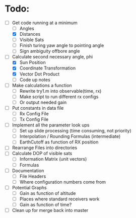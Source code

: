 # Todo:

- [ ] Get code running at a minimum
    - [ ] Angles
    - [x] Distances
    - [ ] Visible Sats
    - [ ] Finish turing yaw angle to pointing angle
    - [ ] Sign ambiguity offbore angle
- [ ] Calculate second necessary angle, phi
    - [x] Sun Position
    - [x] Coordinate Transformation
    - [x] Vector Dot Product
    - [ ] Code up notes
- [ ] Make calculations a function
    - [ ] Rewrite try1.m into observable(time, rx)
    - [ ] Make script to run different rx configs
    - [ ] Or output needed gain
- [ ] Put constants in data file
    - [ ] Rx Config File
    - [ ] Tx Config File
- [ ] Implement all the parameter look ups
    - [ ] Set up slide processing (time consuming, not priority)
    - [ ] Interpolation / Rounding Formulas (intermediate)
    - [ ] EarthCutoff as function of RX position
- [ ] Rearrange Files into directories
- [ ] Calculate DOP of visible sats
    - [ ] Information Matrix (unit vectors)
    - [ ] Formulas
- [ ] Documentation
    - [ ] File Headers
    - [ ] Where configuration numbers come from
- [ ] Potential Graphs
    - [ ] Gain as function of altitude
    - [ ] Places where standard receivers work
    - [ ] Gain as function of time?
- [ ] Clean up for merge back into master
